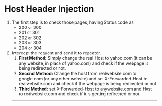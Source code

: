 # Host Header Injection
1. The first step is to check those pages, having Status code as:
	 - 200 or 300
	 - 201 or 301
	 - 202 or 302
	 - 203 or 303
	 - 204 or 304
 2. Intercept the request and send it to repeater. 
	 1.  <b>First Method:</b> Simply change the real Host to yahoo.com (it can be any website, in place of yahoo.com) and check if the webpage is being redirected or not.
	 2. <b>Second Method: </b> Change the host from realwebsite.com to google.com (or any other website) and set X-Forwarded-Host to realwebsite.com and check if the webpage is being redirected or not
	 3. <b>Third Method: </b> set X-Forwarded-Host to anywebsite.com  and Host to realwebsite.com and check if it is getting refirected or not.
	---
	
